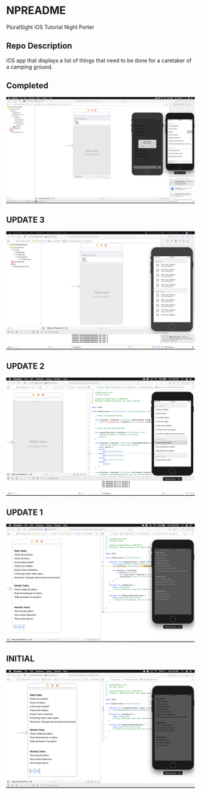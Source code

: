 # NPREADME
PluralSight iOS Tutorial Night Porter

## Repo Description
iOS app that displays a list of things that need to be done for a caretaker of a camping ground.

## Completed
![Completed App](Images/NightPorterAppCompleted.png)

## UPDATE 3
![Update 3](Images/Update3.png)

## UPDATE 2
![Update 2](Images/Update2.png)

## UPDATE 1
![Update 1](Images/Update1.png)

## INITIAL
![initial app](Images/Initial.png)
